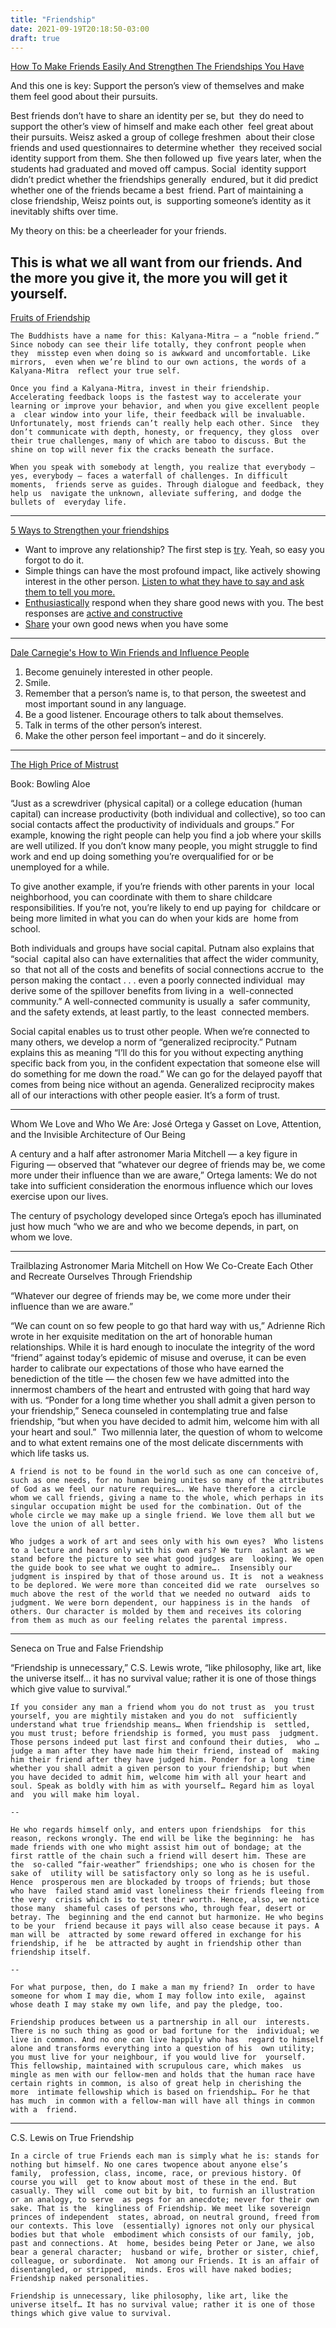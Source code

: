 ```yaml
---
title: "Friendship"
date: 2021-09-19T20:18:50-03:00
draft: true
---
```


[How To Make Friends Easily And Strengthen The Friendships You Have](https://www.bakadesuyo.com/2013/11/how-to-make-friends-easily/)

And this one is key: Support the person’s view of themselves and make them feel good about their pursuits.

Best friends don’t have to share an identity per se, but  they do need to support the other’s view of himself and make each other  feel great about their pursuits. Weisz asked a group of college freshmen  about their close friends and used questionnaires to determine whether  they received social identity support from them. She then followed up  five years later, when the students had graduated and moved off campus. Social  identity support didn’t predict whether the friendships generally  endured, but it did predict whether one of the friends became a best  friend. Part of maintaining a close friendship, Weisz points out, is  supporting someone’s identity as it inevitably shifts over time.

My theory on this: be a cheerleader for your friends.

This is what we all want from our friends. And the more you give it, the more you will get it yourself.
---

[Fruits of Friendship](https://perell.com/essay/fruits-of-friendship/)

	The Buddhists have a name for this: Kalyana-Mitra — a “noble friend.”  Since nobody can see their life totally, they confront people when they  misstep even when doing so is awkward and uncomfortable. Like mirrors,  even when we’re blind to our own actions, the words of a Kalyana-Mitra  reflect your true self.
	
	Once you find a Kalyana-Mitra, invest in their friendship.  Accelerating feedback loops is the fastest way to accelerate your  learning or improve your behavior, and when you give excellent people a  clear window into your life, their feedback will be invaluable.  Unfortunately, most friends can’t really help each other. Since  they don’t communicate with depth, honesty, or frequency, they gloss  over their true challenges, many of which are taboo to discuss. But the  shine on top will never fix the cracks beneath the surface.
	
	When you speak with somebody at length, you realize that everybody —  yes, everybody — faces a waterfall of challenges. In difficult moments,  friends serve as guides. Through dialogue and feedback, they help us  navigate the unknown, alleviate suffering, and dodge the bullets of  everyday life.  
	
---
[5 Ways to Strengthen your friendships](https://www.bakadesuyo.com/2012/09/5-ways-to-strengthen-your-friendships/)

- Want to improve any relationship? The first step is [try](https://www.bakadesuyo.com/whats-an-absurdly-easy-way-to-improve-all-you). Yeah, so easy you forgot to do it.
- Simple things can have the most profound impact, like actively showing interest in the other person. [Listen to what they have to say and ask them to tell you more.](https://www.bakadesuyo.com/how-to-easily-be-more-likable-and-make-people)
- [Enthusiastically](https://www.bakadesuyo.com/what-does-it-take-to-make-out-happiest-moment) respond when they share good news with you. The best responses are [active and constructive](https://www.bakadesuyo.com/what-is-the-best-way-to-respond-to-someone-in)
- [Share](https://www.bakadesuyo.com/whats-an-easy-way-to-strengthen-your-relation) your own good news when you have some
---
[Dale Carnegie's How to Win Friends and Influence People](https://www.bakadesuyo.com/2013/01/truth-dale-carnegies-how-win-friends-influence-people/)
1. Become genuinely interested in other people.
2. Smile.
3. Remember that a person’s name is, to that person, the sweetest and most important sound in any language.
4. Be a good listener. Encourage others to talk about themselves.
5. Talk in terms of the other person’s interest.
6. Make the other person feel important – and do it sincerely.
---
[The High Price of Mistrust](https://fs.blog/2021/01/mistrust/)

Book: Bowling Aloe

“Just as a screwdriver (physical capital) or a college education (human capital) can increase productivity (both individual and collective), so too can social contacts affect the productivity of individuals and groups.” For example, knowing the right people can help you find a job where your skills are well utilized. If you don’t know many people, you might struggle to find work and end up doing something you’re overqualified for or be unemployed for a while.

To give another example, if you’re friends with other parents in your  local neighborhood, you can coordinate with them to share childcare  responsibilities. If you’re not, you’re likely to end up paying for  childcare or being more limited in what you can do when your kids are  home from school.

Both individuals and groups have social capital. Putnam also explains that “social  capital also can have externalities that affect the wider community, so  that not all of the costs and benefits of social connections accrue to  the person making the contact . . . even a poorly connected individual  may derive some of the spillover benefits from living in a  well-connected community.” A well-connected community is usually a  safer community, and the safety extends, at least partly, to the least  connected members.

Social capital enables us to trust other people. When we’re connected to many others, we develop a norm of “generalized reciprocity.” Putnam explains this as meaning “I’ll do this for you without expecting anything specific back from you, in the confident expectation that someone else will do something for me down the road.” We can go for the delayed payoff that comes from being nice without an agenda. Generalized reciprocity makes all of our interactions with other people easier. It’s a form of trust.

---
Whom We Love and Who We Are: José Ortega y Gasset on Love, Attention, and the Invisible Architecture of Our Being

A century and a half after astronomer Maria Mitchell — a key figure in Figuring — observed that “whatever our degree of friends may be, we come more under their influence than we are aware,” Ortega laments:
We do not take into sufficient consideration the enormous influence which our loves exercise upon our lives.

The century of psychology developed since Ortega’s epoch has illuminated just how much “who we are and who we become depends, in part, on whom we love.

---

Trailblazing Astronomer Maria Mitchell on How We Co-Create Each Other and Recreate Ourselves Through Friendship

“Whatever our degree of friends may be, we come more under their influence than we are aware.”

“We can count on so few people to go that hard way with us,” Adrienne Rich wrote in her exquisite meditation on the art of honorable human relationships. While it is hard enough to inoculate the integrity of the word “friend” against today’s epidemic of misuse and overuse, it can be even harder to calibrate our expectations of those who have earned the benediction of the title — the chosen few we have admitted into the innermost chambers of the heart and entrusted with going that hard way with us. “Ponder for a long time whether you shall admit a given person to your friendship,” Seneca counseled in contemplating true and false friendship, “but when you have decided to admit him, welcome him with all your heart and soul.”  Two millennia later, the question of whom to welcome and to what extent remains one of the most delicate discernments with which life tasks us.

	A friend is not to be found in the world such as one can conceive of, such as one needs, for no human being unites so many of the attributes of God as we feel our nature requires…. We have therefore a circle whom we call friends, giving a name to the whole, which perhaps in its singular occupation might be used for the combination. Out of the whole circle we may make up a single friend. We love them all but we love the union of all better.
	
	Who judges a work of art and sees only with his own eyes?  Who listens to a lecture and hears only with his own ears? We turn  aslant as we stand before the picture to see what good judges are  looking. We open the guide book to see what we ought to admire….  Insensibly our judgment is inspired by that of those around us. It is  not a weakness to be deplored. We were more than conceited did we rate  ourselves so much above the rest of the world that we needed no outward  aids to judgment. We were born dependent, our happiness is in the hands  of others. Our character is molded by them and receives its coloring  from them as much as our feeling relates the parental impress.
	
	
---

Seneca on True and False Friendship


“Friendship is unnecessary,” C.S. Lewis wrote, “like philosophy, like art, like the universe itself… it has no survival value; rather it is one of those things which give value to survival.”

	If you consider any man a friend whom you do not trust as  you trust yourself, you are mightily mistaken and you do not  sufficiently understand what true friendship means… When friendship is  settled, you must trust; before friendship is formed, you must pass  judgment. Those persons indeed put last first and confound their duties,  who … judge a man after they have made him their friend, instead of  making him their friend after they have judged him. Ponder for a long  time whether you shall admit a given person to your friendship; but when  you have decided to admit him, welcome him with all your heart and  soul. Speak as boldly with him as with yourself… Regard him as loyal and  you will make him loyal.
	
	--
	
	He who regards himself only, and enters upon friendships  for this reason, reckons wrongly. The end will be like the beginning: he  has made friends with one who might assist him out of bondage; at the  first rattle of the chain such a friend will desert him. These are the  so-called “fair-weather” friendships; one who is chosen for the sake of  utility will be satisfactory only so long as he is useful. Hence  prosperous men are blockaded by troops of friends; but those who have  failed stand amid vast loneliness their friends fleeing from the very  crisis which is to test their worth. Hence, also, we notice those many  shameful cases of persons who, through fear, desert or betray. The  beginning and the end cannot but harmonize. He who begins to be your  friend because it pays will also cease because it pays. A man will be  attracted by some reward offered in exchange for his friendship, if he  be attracted by aught in friendship other than friendship itself.
	
	--
	
	For what purpose, then, do I make a man my friend? In  order to have someone for whom I may die, whom I may follow into exile,  against whose death I may stake my own life, and pay the pledge, too.
	
	Friendship produces between us a partnership in all our  interests. There is no such thing as good or bad fortune for the  individual; we live in common. And no one can live happily who has  regard to himself alone and transforms everything into a question of his  own utility; you must live for your neighbour, if you would live for  yourself. This fellowship, maintained with scrupulous care, which makes  us mingle as men with our fellow-men and holds that the human race have  certain rights in common, is also of great help in cherishing the more  intimate fellowship which is based on friendship… For he that has much  in common with a fellow-man will have all things in common with a  friend.
	
---

C.S. Lewis on True Friendship

	In a circle of true Friends each man is simply what he is: stands for  nothing but himself. No one cares twopence about anyone else’s family,  profession, class, income, race, or previous history. Of course you will  get to know about most of these in the end. But casually. They will  come out bit by bit, to furnish an illustration or an analogy, to serve  as pegs for an anecdote; never for their own sake. That is the  kingliness of Friendship. We meet like sovereign princes of independent  states, abroad, on neutral ground, freed from our contexts. This love  (essentially) ignores not only our physical bodies but that whole  embodiment which consists of our family, job, past and connections. At  home, besides being Peter or Jane, we also bear a general character;  husband or wife, brother or sister, chief, colleague, or subordinate.  Not among our Friends. It is an affair of disentangled, or stripped,  minds. Eros will have naked bodies; Friendship naked personalities.
	
	Friendship is unnecessary, like philosophy, like art, like the universe itself… It has no survival value; rather it is one of those things which give value to survival.